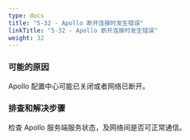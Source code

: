 ```yaml
---
type: docs
title: "5-32 - Apollo 断开连接时发生错误"
linkTitle: "5-32 - Apollo 断开连接时发生错误"
weight: 32
---
```


### 可能的原因

Apollo 配置中心可能已关闭或者网络已断开。

### 排查和解决步骤

检查 Apollo 服务端服务状态，及网络间是否可正常通信。

